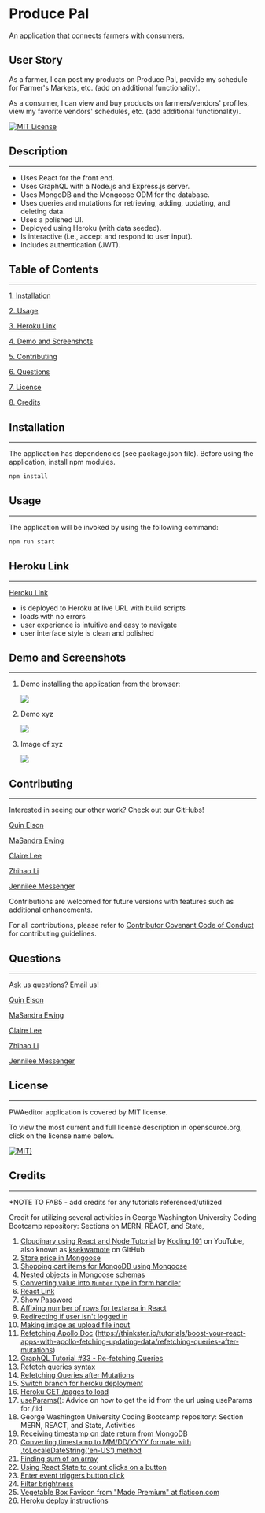 # Produce Pal
An application that connects farmers with consumers.

## User Story
As a farmer, I can post my products on Produce Pal, provide my schedule for Farmer's Markets, etc. (add on additional functionality).

As a consumer, I can view and buy products on farmers/vendors' profiles, view my favorite vendors' schedules, etc. (add additional functionality).

[![MIT License](https://img.shields.io/badge/License-MIT-blue.svg)](https://opensource.org/licenses/MIT)

## Description
---
- Uses React for the front end. 
- Uses GraphQL with a Node.js and Express.js server.
- Uses MongoDB and the Mongoose ODM for the database.
- Uses queries and mutations for retrieving, adding, updating, and deleting data. 
- Uses a polished UI. 
- Deployed using Heroku (with data seeded).
- Is interactive (i.e., accept and respond to user input).
- Includes authentication (JWT).

## Table of Contents
---
[1. Installation](#installation)

[2. Usage](#usage)

[3. Heroku Link](#heroku-link)

[4. Demo and Screenshots](#demo-and-screenshots)

[5. Contributing](#contributing)

[6. Questions](#questions)

[7. License](#license)

[8. Credits](#credits)

## Installation 
---
The application has dependencies (see package.json file). Before using the application, install npm modules.

```bash
npm install
```
## Usage 
---
The application will be invoked by using the following command:

```bash
npm run start 
```
## Heroku Link
---
[Heroku Link](https://ppt-1.herokuapp.com/) 
* is deployed to Heroku at live URL with build scripts
* loads with no errors
* user experience is intuitive and easy to navigate
* user interface style is clean and polished

 ## Demo and Screenshots 
---
1. Demo installing the application from the browser:

    <img src="./xyz">

2. Demo xyz

    <img src="./xyz">


3. Image of xyz

    <img src="./xyz">

## Contributing 
---
Interested in seeing our other work? Check out our GitHubs!

[Quin Elson](https://github.com/qelson)

[MaSandra Ewing](https://github.com/mewing0328)

[Claire Lee](https://github.com/leeclaire156)

[Zhihao Li](https://github.com/lzh1990214)

[Jennilee Messenger](https://github.com/JMess87)


Contributions are welcomed for future versions with features such as additional enhancements.

For all contributions, please refer to [Contributor Covenant Code of Conduct](https://www.contributor-covenant.org/version/2/1/code_of_conduct/code_of_conduct.md) for contributing guidelines.

## Questions
---
Ask us questions? Email us!

[Quin Elson](mailto:qelson@protonmail.com)

[MaSandra Ewing](mailto:masandraewing@gmail.com)

[Claire Lee](mailto:lee.claire156@gmail.com)

[Zhihao Li](mailto:zli02@alumni.risd.edu)

[Jennilee Messenger](mailto:jennilee.messenger@gmail.com)

## License 
---
PWAeditor application is covered by MIT license. 

 To view the most current and full license description in opensource.org, click on the license name below.  

 [![MIT}](https://img.shields.io/badge/License-MIT-blue.svg)](https://opensource.org/licenses/MIT)

## Credits
---
*NOTE TO FAB5 - add credits for any tutorials referenced/utilized

Credit for utilizing several activities in George Washington University Coding Bootcamp repository: Sections on MERN, REACT, and State, 

1. [Cloudinary using React and Node Tutorial](https://www.youtube.com/watch?v=3o1Z5N9TeuQ) by [Koding 101](https://www.youtube.com/@koding_101) on YouTube, also known as [ksekwamote](https://github.com/ksekwamote) on GitHub
2. [Store price in Mongoose](https://stackoverflow.com/questions/13304129/how-should-i-store-a-price-in-mongoose)
3. [Shopping cart items for MongoDB using Mongoose](https://copyprogramming.com/howto/insert-online-shopping-cart-items-into-mongodb-using-mongoose)
4. [Nested objects in Mongoose schemas](https://stackoverflow.com/questions/39596625/nested-objects-in-mongoose-schemas)
5. [Converting value into `Number` type in form handler](https://stackoverflow.com/questions/66132421/updating-input-type-number-in-react-form)
6. [React Link](https://reactrouter.com/en/main/components/link-native)
7. [Show Password](https://melvingeorge.me/blog/show-or-hide-password-ability-reactjs)
8. [Affixing number of rows for textarea in React](https://www.pluralsight.com/guides/how-to-use-multiline-text-area-in-reactjs)
9. [Redirecting if user isn't logged in](https://stackoverflow.com/questions/47476186/when-user-is-not-logged-in-redirect-to-login-reactjs)
10. [Making image as upload file input](https://youtu.be/dTFXufTgfOE?t=7418)
11. [Refetching Apollo Doc](https://www.apollographql.com/docs/react/data/queries/#refetching)
(https://thinkster.io/tutorials/boost-your-react-apps-with-apollo-fetching-updating-data/refetching-queries-after-mutations)
12. [GraphQL Tutorial #33 - Re-fetching Queries](https://www.youtube.com/watch?v=07uyIZMqgJM)
13. [Refetch queries syntax](https://stackoverflow.com/questions/72801198/apollo-client-refetch-queries)
14. [Refetching Queries after Mutations](https://thinkster.io/tutorials/boost-your-react-apps-with-apollo-fetching-updating-data/refetching-queries-after-mutations)
15. [Switch branch for heroku deployment](https://stackoverflow.com/questions/21947406/git-push-heroku-master-says-everything-up-to-date-but-the-app-is-not-current)
16. [Heroku GET /pages to load](https://stackoverflow.com/questions/68734723/heroku-cannot-get-any-page)
17. [useParams()](https://stackoverflow.com/questions/57444203/get-id-from-url-in-react-js): Advice on how to get the id from the url using useParams for /:id
18. George Washington University Coding Bootcamp repository: Section MERN, REACT, and State, Activities
19. [Receiving timestamp on date return from MongoDB](https://stackoverflow.com/questions/74724711/mongodb-query-dates-returning-as-string-of-numbers)
20. [Converting timestamp to MM/DD/YYYY formate with .toLocaleDateString('en-US') method](https://bobbyhadz.com/blog/javascript-convert-milliseconds-to-date)
21. [Finding sum of an array](https://reqbin.com/code/javascript/m81eb1ms/javascript-sum-array-example)
22. [Using React State to count clicks on a button](https://github.com/Ebazhanov/click-counter)
23. [Enter event triggers button click](https://stackoverflow.com/questions/4763638/enter-triggers-button-click)
24. [Filter brightness](https://stackoverflow.com/questions/44413690/how-to-put-a-gray-overlay-on-an-image-in-css)
25. [Vegetable Box Favicon from "Made Premium" at flaticon.com](https://www.flaticon.com/free-icon/vegetable-box_6039875?related_id=6039875)
26. [Heroku deploy instructions](https://stackoverflow.com/questions/21947406/git-push-heroku-master-says-everything-up-to-date-but-the-app-is-not-current)